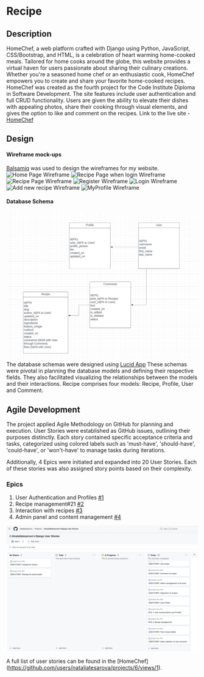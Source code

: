 # Recipe

## Description

HomeChef, a web platform crafted with Django using Python, JavaScript, CSS/Bootstrap, and HTML, is a celebration of heart warming home-cooked meals.
Tailored for home cooks around the globe, this website provides a virtual haven for users passionate about sharing their culinary creations. Whether you're a seasoned home chef or an enthusiastic cook, HomeChef empowers you to create and share your favorite home-cooked recipes.
HomeChef  was created as the fourth project for the Code Institute Diploma in Software Development. The site features include user authentication and full CRUD functionality.
Users are given the ability to elevate their dishes with appealing photos, share their cooking through visual elements, and gives the option to like and comment on the recipes.
Link to the live site - [HomeChef](https://recipeblog-e0d016298fa8.herokuapp.com/)

## Design

#### Wireframe mock-ups

[Balsamiq](https://balsamiq.com/) was used to design the wireframes for my website.
![Home Page Wireframe](/)
![Recipe Page when login Wireframe](/)
![Recipe Page Wireframe](/)
![Register Wireframe](/)
![Login Wireframe](/)
![Add new recipe Wireframe](/)
![MyProfile Wireframe](/)

#### Database Schema
![Database Schema Diagram](assets/databaseschema.png)
The database schemas were designed using [Lucid App](https://lucid.app/) These schemas were pivotal in planning the database models and defining their respective fields. They also facilitated visualizing the relationships between the models and their interactions. Recipe comprises four models: Recipe, Profile, User and Comment.

## Agile Development

The project applied Agile Methodology on GitHub for planning and execution. User Stories were established as GitHub issues, outlining their purposes distinctly. Each story contained specific acceptance criteria and tasks, categorized using colored labels such as 'must-have', 'should-have', 'could-have', or 'won't-have' to manage tasks during iterations.

Additionally, 4 Epics were initiated and expanded into 20 User Stories. Each of these stories was also assigned story points based on their complexity.

### Epics

1. User Authentication and Profiles [#1](https://github.com/users/nataliatesarova/projects/6/views/1?pane=issue&itemId=39537085)
2. Recipe management#21 [#2](https://github.com/users/nataliatesarova/projects/6/views/1?pane=issue&itemId=39569106)
3. Interaction with recipes [#3](https://github.com/users/nataliatesarova/projects/6/views/1?pane=issue&itemId=39571127)
4. Admin panel and content management [#4](https://github.com/users/nataliatesarova/projects/6/views/1?pane=issue&itemId=39536019)

![Django User Stories](assets/django_user_stories.png)

A full list of user stories can be found in the [HomeChef] (https://github.com/users/nataliatesarova/projects/6/views/1).